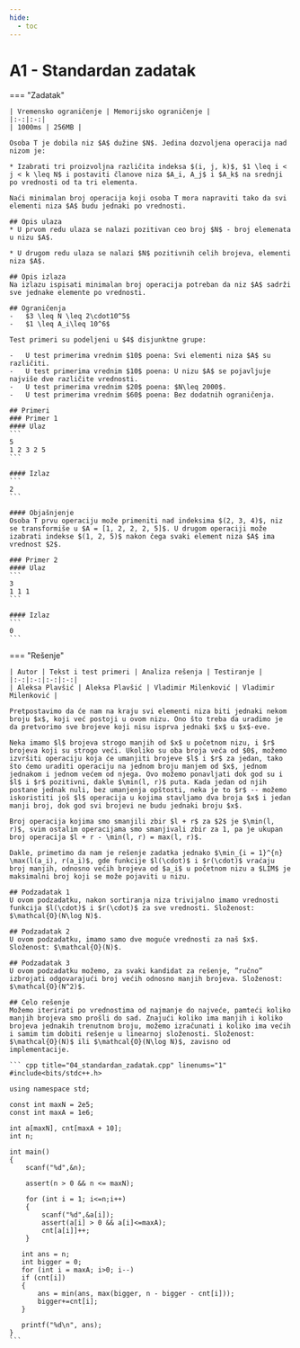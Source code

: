 ```yaml
---
hide:
  - toc
---
```


# A1 - Standardan zadatak

=== "Zadatak"
	
	| Vremensko ograničenje | Memorijsko ograničenje |
	|:-:|:-:|
	| 1000ms | 256MB |
	
	Osoba T je dobila niz $A$ dužine $N$. Jedina dozvoljena operacija nad nizom je:
	
	* Izabrati tri proizvoljna različita indeksa $(i, j, k)$, $1 \leq i < j < k \leq N$ i postaviti članove niza $A_i, A_j$ i $A_k$ na srednji po vrednosti od ta tri elementa.
	
	Naći minimalan broj operacija koji osoba T mora napraviti tako da svi elementi niza $A$ budu jednaki po vrednosti.
	
	## Opis ulaza
	* U prvom redu ulaza se nalazi pozitivan ceo broj $N$ - broj elemenata u nizu $A$. 
	
	* U drugom redu ulaza se nalazi $N$ pozitivnih celih brojeva, elementi niza $A$.
	
	## Opis izlaza
	Na izlazu ispisati minimalan broj operacija potreban da niz $A$ sadrži sve jednake elemente po vrednosti.
	
	## Ograničenja
	-   $3 \leq N \leq 2\cdot10^5$
	-   $1 \leq A_i\leq 10^6$
	
	Test primeri su podeljeni u $4$ disjunktne grupe:
	
	-   U test primerima vrednim $10$ poena: Svi elementi niza $A$ su različiti.
	-   U test primerima vrednim $10$ poena: U nizu $A$ se pojavljuje najviše dve različite vrednosti.
	-   U test primerima vrednim $20$ poena: $N\leq 2000$.
	-   U test primerima vrednim $60$ poena: Bez dodatnih ograničenja.
	
	## Primeri
	### Primer 1
	#### Ulaz
	```
	5
	1 2 3 2 5
	```
	
	#### Izlaz
	```
	2
	```
	
	#### Objašnjenje
	Osoba T prvu operaciju može primeniti nad indeksima $(2, 3, 4)$, niz se transformiše u $A = [1, 2, 2, 2, 5]$. U drugom operaciji može izabrati indekse $(1, 2, 5)$ nakon čega svaki element niza $A$ ima vrednost $2$. 
	
	### Primer 2
	#### Ulaz
	```
	3
	1 1 1
	```
	
	#### Izlaz
	```
	0
	```
	
=== "Rešenje"
	
	| Autor | Tekst i test primeri | Analiza rеšenja | Testiranje |
	|:-:|:-:|:-:|:-:|
	| Aleksa Plavšić | Aleksa Plavšić | Vladimir Milenković | Vladimir Milenković |
	
	Pretpostavimo da će nam na kraju svi elementi niza biti jednaki nekom broju $x$, koji već postoji u ovom nizu. Ono što treba da uradimo je da pretvorimo sve brojeve koji nisu isprva jednaki $x$ u $x$-eve. 
	
	Neka imamo $l$ brojeva strogo manjih od $x$ u početnom nizu, i $r$ brojeva koji su strogo veći. Ukoliko su oba broja veća od $0$, možemo izvršiti operaciju koja će umanjiti brojeve $l$ i $r$ za jedan, tako što ćemo uraditi operaciju na jednom broju manjem od $x$, jednom jednakom i jednom većem od njega. Ovo možemo ponavljati dok god su i $l$ i $r$ pozitivni, dakle $\min(l, r)$ puta. Kada jedan od njih postane jednak nuli, bez umanjenja opštosti, neka je to $r$ -- možemo iskoristiti još $l$ operacija u kojima stavljamo dva broja $x$ i jedan manji broj, dok god svi brojevi ne budu jednaki broju $x$.
	
	Broj operacija kojima smo smanjili zbir $l + r$ za $2$ je $\min(l, r)$, svim ostalim operacijama smo smanjivali zbir za 1, pa je ukupan broj operacija $l + r - \min(l, r) = max(l, r)$. 
	
	Dakle, primetimo da nam je rešenje zadatka jednako $\min_{i = 1}^{n} \max(l(a_i), r(a_i)$, gde funkcije $l(\cdot)$ i $r(\cdot)$ vraćaju broj manjih, odnosno većih brojeva od $a_i$ u početnom nizu a $LIM$ je maksimalni broj koji se može pojaviti u nizu.
	
	## Podzadatak 1
	U ovom podzadatku, nakon sortiranja niza trivijalno imamo vrednosti funkcija $l(\cdot)$ i $r(\cdot)$ za sve vrednosti. Složenost: $\mathcal{O}(N\log N)$.
	
	## Podzadatak 2
	U ovom podzadatku, imamo samo dve moguće vrednosti za naš $x$. Složenost: $\mathcal{O}(N)$.
	
	## Podzadatak 3
	U ovom podzadatku možemo, za svaki kandidat za rešenje, ”ručno” izbrojati odgovarajući broj većih odnosno manjih brojeva. Složenost: $\mathcal{O}(N^2)$.
	
	## Celo rešenje
	Možemo iterirati po vrednostima od najmanje do najveće, pamteći koliko manjih brojeva smo prošli do sad. Znajući koliko ima manjih i koliko brojeva jednakih trenutnom broju, možemo izračunati i koliko ima većih i samim tim dobiti rešenje u linearnoj složenosti. Složenost: $\mathcal{O}(N)$ ili $\mathcal{O}(N\log N)$, zavisno od implementacije.
	
	``` cpp title="04_standardan_zadatak.cpp" linenums="1"
	#include<bits/stdc++.h>
	
	using namespace std;
	
	const int maxN = 2e5;
	const int maxA = 1e6;
	
	int a[maxN], cnt[maxA + 10];
	int n;
	
	int main()
	{
	    scanf("%d",&n);
	
	    assert(n > 0 && n <= maxN);
	
	    for (int i = 1; i<=n;i++)
	    {
	    	scanf("%d",&a[i]);
	    	assert(a[i] > 0 && a[i]<=maxA);
	    	cnt[a[i]]++;
	    }
	   
	   int ans = n;
	   int bigger = 0;
	   for (int i = maxA; i>0; i--) 
	   if (cnt[i])
	   {   
	       ans = min(ans, max(bigger, n - bigger - cnt[i]));
	       bigger+=cnt[i];
	   }
	
	   printf("%d\n", ans);
	}
	```

